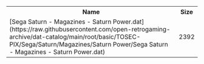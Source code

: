 <table>
<tr><th>Name</th><th>Size</th></tr>
<tr><td>
[Sega Saturn - Magazines - Saturn Power.dat](https://raw.githubusercontent.com/open-retrogaming-archive/dat-catalog/main/root/basic/TOSEC-PIX/Sega/Saturn/Magazines/Saturn Power/Sega Saturn - Magazines - Saturn Power.dat)
</td><td>2392</td></tr>
</table>
